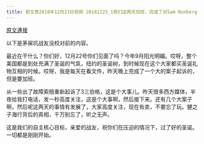 ```yaml
---
title: 郭文贵2018年12月23日视频 20181223_1我们这两天加班，完成了对Sam Nunberg 和吴征的重新起诉，索赔，这是个大事！媒体高度关注！
---
```


[原文連接](https://gnews.org/ThreadView/53478453)

以下是茅屎坑战友没校对前的内容。

  最近在干什么？你们好，12月22号你们见面了吗？今年9月阳光明媚。哎呀，整个美国都是到处充满了圣诞的气氛，纽约的圣诞树，到时候现在这个大家都买圣诞礼物互相的时候。哎呀，我是每天在看文件，昨天晚上完成了一个大的案子起诉的，但是要加班。

  从一些出了故障索赔重新起诉了3三伯格，这是个大事儿。昨天很多西方媒体，半夜给我打电话，发一秒高度关注，这是个大事啊，然后接下来。还有几个大案子啊，然后呢这两天的事情有发展了，大家高度关注，现在有卖，不要忘了玩。健之子海行背后的真相，千万别忘了，听之无声。

  这是我们的自主核心目标，亲爱的战友，祝你们在压迫的情况下，过了好的圣诞。一切都是刚刚开始。
